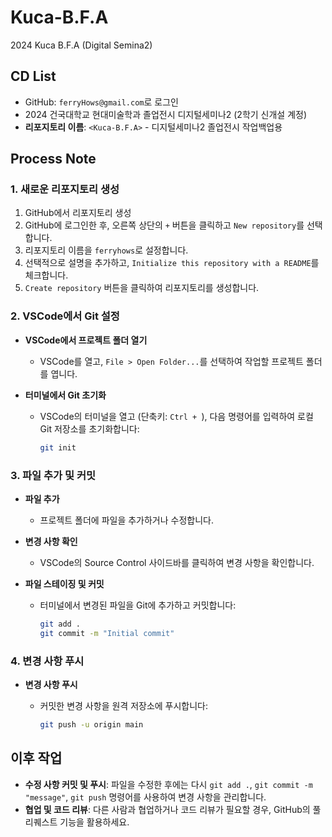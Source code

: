 # Kuca-B.F.A
2024 Kuca B.F.A (Digital Semina2)

## CD List
- GitHub: `ferryHows@gmail.com`로 로그인
- 2024 건국대학교 현대미술학과 졸업전시 디지털세미나2 (2학기 신개설 계정)
- **리포지토리 이름**: `<Kuca-B.F.A>` - 디지털세미나2 졸업전시 작업백업용

## Process Note

### 1. 새로운 리포지토리 생성
1. GitHub에서 리포지토리 생성
2. GitHub에 로그인한 후, 오른쪽 상단의 `+` 버튼을 클릭하고 `New repository`를 선택합니다.
3. 리포지토리 이름을 `ferryhows`로 설정합니다.
4. 선택적으로 설명을 추가하고, `Initialize this repository with a README`를 체크합니다.
5. `Create repository` 버튼을 클릭하여 리포지토리를 생성합니다.

### 2. VSCode에서 Git 설정

- **VSCode에서 프로젝트 폴더 열기**
  - VSCode를 열고, `File > Open Folder...`를 선택하여 작업할 프로젝트 폴더를 엽니다.

- **터미널에서 Git 초기화**
  - VSCode의 터미널을 열고 (단축키: `Ctrl + `), 다음 명령어를 입력하여 로컬 Git 저장소를 초기화합니다:
  
    ```bash
    git init
    ```

### 3. 파일 추가 및 커밋

- **파일 추가**
  - 프로젝트 폴더에 파일을 추가하거나 수정합니다.

- **변경 사항 확인**
  - VSCode의 Source Control 사이드바를 클릭하여 변경 사항을 확인합니다.
  
- **파일 스테이징 및 커밋**
  - 터미널에서 변경된 파일을 Git에 추가하고 커밋합니다:
  
    ```bash
    git add .
    git commit -m "Initial commit"
    ```

### 4. 변경 사항 푸시

- **변경 사항 푸시**
  - 커밋한 변경 사항을 원격 저장소에 푸시합니다:
  
    ```bash
    git push -u origin main
    ```

## 이후 작업

- **수정 사항 커밋 및 푸시**: 파일을 수정한 후에는 다시 `git add .`, `git commit -m "message"`, `git push` 명령어를 사용하여 변경 사항을 관리합니다.
- **협업 및 코드 리뷰**: 다른 사람과 협업하거나 코드 리뷰가 필요할 경우, GitHub의 풀 리퀘스트 기능을 활용하세요.
